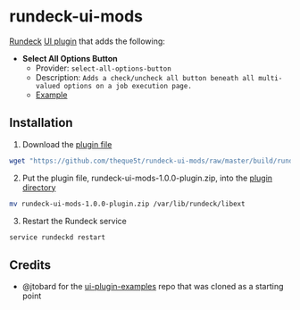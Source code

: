 # rundeck-ui-mods

[Rundeck](https://www.rundeck.com/) [UI plugin](https://rundeck.org/docs/developer/ui-plugins.html) that adds the following:
* __Select All Options Button__
    - Provider: `select-all-options-button` 
    - Description: `Adds a check/uncheck all button beneath all multi-valued options on a job execution page.`
    - [Example](docs/en-US/selectAllOptionsButton/example.md)

## Installation

1. Download the [plugin file](https://github.com/theque5t/rundeck-ui-mods/raw/master/build/rundeck-ui-mods-1.0.0-plugin.zip)

```sh
wget "https://github.com/theque5t/rundeck-ui-mods/raw/master/build/rundeck-ui-mods-1.0.0-plugin.zip"
```

2. Put the plugin file, rundeck-ui-mods-1.0.0-plugin.zip, into the [plugin directory](https://rundeck.org/docs/developer/plugin-development.html)

```sh
mv rundeck-ui-mods-1.0.0-plugin.zip /var/lib/rundeck/libext
```

3. Restart the Rundeck service

```sh
service rundeckd restart
```

## Credits
* @jtobard for the [ui-plugin-examples](https://github.com/rundeck-plugins/ui-plugin-examples) repo that was cloned as a starting point